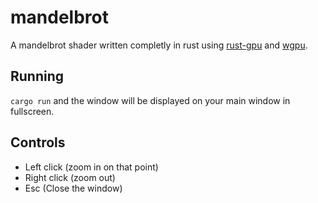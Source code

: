 # mandelbrot

A mandelbrot shader written completly in rust using [rust-gpu](https://github.com/EmbarkStudios/rust-gpu) and [wgpu](https://github.com/gfx-rs/wgpu).

## Running

`cargo run` and the window will be displayed on your main window in fullscreen.

## Controls

-   Left click (zoom in on that point)
-   Right click (zoom out)
-   Esc (Close the window)
